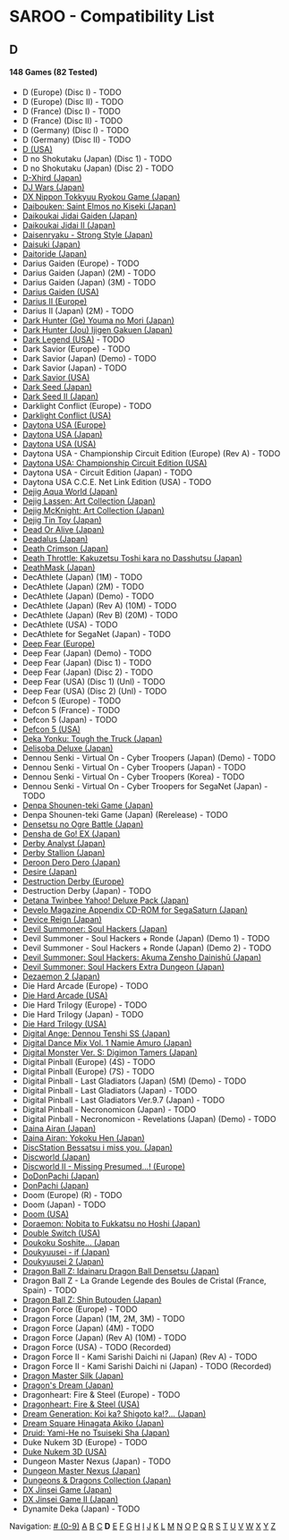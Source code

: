 # SAROO - Compatibility List

## D

#### 148 Games (82 Tested)

- D (Europe) (Disc I) - TODO
- D (Europe) (Disc II) - TODO
- D (France) (Disc I) - TODO
- D (France) (Disc II) - TODO
- D (Germany) (Disc I) - TODO
- D (Germany) (Disc II) - TODO
- [D (USA)](../../Regions/USA/T-8106H/01/README.md)
- D no Shokutaku (Japan) (Disc 1) - TODO
- D no Shokutaku (Japan) (Disc 2) - TODO
- [D-Xhird (Japan)](../../Regions/Japan/T-10307G/01/README.md)
- [DJ Wars (Japan)](../../Regions/Japan/T-18807G/01/README.md)
- [DX Nippon Tokkyuu Ryokou Game (Japan)](../../Regions/Japan/T-10306G/01/README.md)
- [Daibouken: Saint Elmos no Kiseki (Japan)](../../Regions/Japan/T-23101G/01/README.md)
- [Daikoukai Jidai Gaiden (Japan)](../../Regions/Japan/T-7657G/01/README.md)
- [Daikoukai Jidai II (Japan)](../../Regions/Japan/T-7628G/01/README.md)
- [Daisenryaku - Strong Style (Japan)](../../Regions/Japan/T-21202G/01/README.md)
- [Daisuki (Japan)](../../Regions/Japan/T-18510G/01/README.md)
- [Daitoride (Japan)](../../Regions/Japan/T-29201G/01/README.md)
- Darius Gaiden (Europe) - TODO
- Darius Gaiden (Japan) (2M) - TODO
- Darius Gaiden (Japan) (3M) - TODO
- [Darius Gaiden (USA)](../../Regions/USA/T-8123H/01/README.md)
- [Darius II (Europe)](../../Regions/Europe/MK-81085/01/README.md)
- Darius II (Japan) (2M) - TODO
- [Dark Hunter (Ge) Youma no Mori (Japan)](../../Regions/Japan/T-7632G/01/README.md)
- [Dark Hunter (Jou) Ijigen Gakuen (Japan)](../../Regions/Japan/T-7631G/01/README.md)
- [Dark Legend (USA)](../../Regions/USA/T-1305H/02/README.md) - TODO
- Dark Savior (Europe) - TODO
- Dark Savior (Japan) (Demo) - TODO
- Dark Savior (Japan) - TODO
- [Dark Savior (USA)](../../Regions/USA/MK-81304/01/README.md)
- [Dark Seed (Japan)](../../Regions/Japan/T-18501G/01/README.md)
- [Dark Seed II (Japan)](../../Regions/Japan/T-36101G/01/README.md)
- Darklight Conflict (Europe) - TODO
- [Darklight Conflict (USA)](../../Regions/USA/T-5022H/01/README.md)
- [Daytona USA (Europe)](../../Regions/Europe/MK_8120050/01/README.md)
- [Daytona USA (Japan)](../../Regions/Japan/GS-9013/01/README.md)
- [Daytona USA (USA)](../../Regions/USA/MK-81200/01/README.md)
- Daytona USA - Championship Circuit Edition (Europe) (Rev A) - TODO
- [Daytona USA: Championship Circuit Edition (USA)](../../Regions/USA/MK-81213/01/README.md)
- Daytona USA - Circuit Edition (Japan) - TODO
- Daytona USA C.C.E. Net Link Edition (USA) - TODO
- [Dejig Aqua World (Japan)](../../Regions/Japan/T-30303G/01/README.md)
- [Dejig Lassen: Art Collection (Japan)](../../Regions/Japan/T-30304G/01/README.md)
- [Dejig McKnight: Art Collection (Japan)](../../Regions/Japan/T-30305G/01/README.md)
- [Dejig Tin Toy (Japan)](../../Regions/Japan/T-30302G/01/README.md)
- [Dead Or Alive (Japan)](../../Regions/Japan/T-3603G/01/README.md)
- [Deadalus (Japan)](../../Regions/Japan/SG-9008/01/README.md)
- [Death Crimson (Japan)](../../Regions/Japan/T-23202G/01/README.md)
- [Death Throttle: Kakuzetsu Toshi kara no Dasshutsu (Japan)](../../Regions/Japan/T-26403G/01/README.md)
- [DeathMask (Japan)](../../Regions/Japan/T-22701G/01/README.md)
- DecAthlete (Japan) (1M) - TODO
- DecAthlete (Japan) (2M) - TODO
- DecAthlete (Japan) (Demo) - TODO
- DecAthlete (Japan) (Rev A) (10M) - TODO
- DecAthlete (Japan) (Rev B) (20M) - TODO
- DecAthlete (USA) - TODO
- DecAthlete for SegaNet (Japan) - TODO
- [Deep Fear (Europe)](../../Regions/Europe/MK-81804/01/README.md)
- Deep Fear (Japan) (Demo) - TODO
- Deep Fear (Japan) (Disc 1) - TODO
- Deep Fear (Japan) (Disc 2) - TODO
- Deep Fear (USA) (Disc 1) (Unl) - TODO
- Deep Fear (USA) (Disc 2) (Unl) - TODO
- Defcon 5 (Europe) - TODO
- Defcon 5 (France) - TODO
- Defcon 5 (Japan) - TODO
- [Defcon 5 (USA)](../../Regions/USA/T-1301G/01/README.md)
- [Deka Yonku: Tough the Truck (Japan)](../../Regions/Japan/T-4313G/01/README.md)
- [Delisoba Deluxe (Japan)](../../Regions/Japan/6106803/01/README.md)
- Dennou Senki - Virtual On - Cyber Troopers (Japan) (Demo) - TODO
- Dennou Senki - Virtual On - Cyber Troopers (Japan) - TODO
- Dennou Senki - Virtual On - Cyber Troopers (Korea) - TODO
- Dennou Senki - Virtual On - Cyber Troopers for SegaNet (Japan) - TODO
- [Denpa Shounen-teki Game (Japan)](../../Regions/Japan/T-14316G/01/README.md)
- Denpa Shounen-teki Game (Japan) (Rerelease) - TODO
- [Densetsu no Ogre Battle (Japan)](../../Regions/Japan/T-5305G/01/README.md)
- [Densha de Go! EX (Japan)](../../Regions/Japan/T-10317G/01/README.md)
- [Derby Analyst (Japan)](../../Regions/Japan/T-20505G/01/README.md)
- [Derby Stallion (Japan)](../../Regions/Japan/T-2113G/01/README.md)
- [Deroon Dero Dero (Japan)](../../Regions/Japan/T-3601G/01/README.md)
- [Desire (Japan)](../../Regions/Japan/T-15031G/01/README.md)
- [Destruction Derby (Europe)](../../Regions/Europe/T-11303H/01/README.md)
- Destruction Derby (Japan) - TODO
- [Detana Twinbee Yahoo! Deluxe Pack (Japan)](../../Regions/Japan/T-9505G/01/README.md)
- [Develo Magazine Appendix CD-ROM for SegaSaturn (Japan)](../../Regions/Japan/610645801/01/README.md)
- [Device Reign (Japan)](../../Regions/Japan/T-27810G/01/README.md)
- [Devil Summoner: Soul Hackers (Japan)](../../Regions/Japan/T-14420G/01/README.md)
- Devil Summoner - Soul Hackers + Ronde (Japan) (Demo 1) - TODO
- Devil Summoner - Soul Hackers + Ronde (Japan) (Demo 2) - TODO
- [Devil Summoner: Soul Hackers: Akuma Zensho Dainishū (Japan)](../../Regions/Japan/T-14421G/01/README.md)
- [Devil Summoner: Soul Hackers Extra Dungeon (Japan)](../../Regions/Japan/6106804/01/README.md)
- [Dezaemon 2 (Japan)](../../Regions/Japan/T-16804G/01/README.md)
- Die Hard Arcade (Europe) - TODO
- [Die Hard Arcade (USA)](../../Regions/USA/MK-81057/01/README.md)
- Die Hard Trilogy (Europe) - TODO
- Die Hard Trilogy (Japan) - TODO
- [Die Hard Trilogy (USA)](../../Regions/USA/T-16103H/01/README.md)
- [Digital Ange: Dennou Tenshi SS (Japan)](../../Regions/Japan/T-33003G/01/README.md)
- [Digital Dance Mix Vol. 1 Namie Amuro (Japan)](../../Regions/Japan/GS-9133/01/README.md)
- [Digital Monster Ver. S: Digimon Tamers (Japan)](../../Regions/Japan/T-13331G/01/README.md)
- Digital Pinball (Europe) (4S) - TODO
- Digital Pinball (Europe) (7S) - TODO
- Digital Pinball - Last Gladiators (Japan) (5M) (Demo) - TODO
- Digital Pinball - Last Gladiators (Japan) - TODO
- Digital Pinball - Last Gladiators Ver.9.7 (Japan) - TODO
- Digital Pinball - Necronomicon (Japan) - TODO
- Digital Pinball - Necronomicon - Revelations (Japan) (Demo) - TODO
- [Daina Airan (Japan)](../../Regions/Japan/T-4503G/01/README.md)
- [Daina Airan: Yokoku Hen (Japan)](../../Regions/Japan/T-4505G/01/README.md)
- [DiscStation Bessatsu i miss you. (Japan)](../../Regions/Japan/6106732/01/README.md)
- [Discworld (Japan)](../../Regions/Japan/T-20502G/01/README.md)
- [Discworld II - Missing Presumed...! (Europe)](../../Regions/Europe/MK-81093/01/README.md)
- [DoDonPachi (Japan)](../../Regions/Japan/T-14419G/01/README.md)
- [DonPachi (Japan)](../../Regions/Japan/T-14405G/01/README.md)
- Doom (Europe) (R) - TODO
- Doom (Japan) - TODO
- [Doom (USA)](../../Regions/USA/T-25405H/01/README.md)
- [Doraemon: Nobita to Fukkatsu no Hoshi (Japan)](../../Regions/Japan/T-19801G/01/README.md)
- [Double Switch (USA)](../../Regions/USA/T-16207H/01/README.md)
- [Doukoku Soshite... (Japan](../../Regions/Japan/T-1315G/01/README.md)
- [Doukyuusei - if (Japan)](../../Regions/Japan/T-20102G/01/README.md)
- [Doukyuusei 2 (Japan)](../../Regions/Japan/T-20104G/01/README.md)
- [Dragon Ball Z: Idainaru Dragon Ball Densetsu (Japan)](../../Regions/Japan/T-13305G/01/README.md)
- Dragon Ball Z - La Grande Legende des Boules de Cristal (France, Spain) - TODO
- [Dragon Ball Z: Shin Butouden (Japan)](../../Regions/Japan/T-13302G/01/README.md)
- Dragon Force (Europe) - TODO
- Dragon Force (Japan) (1M, 2M, 3M) - TODO
- Dragon Force (Japan) (4M) - TODO
- Dragon Force (Japan) (Rev A) (10M) - TODO
- Dragon Force (USA) - TODO (Recorded)
- Dragon Force II - Kami Sarishi Daichi ni (Japan) (Rev A) - TODO
- Dragon Force II - Kami Sarishi Daichi ni (Japan) - TODO (Recorded)
- [Dragon Master Silk (Japan)](../../Regions/Japan/T-19503G/01/README.md)
- [Dragon's Dream (Japan)](../../Regions/Japan/GS-7114/01/README.md)
- Dragonheart: Fire & Steel (Europe) - TODO
- [Dragonheart: Fire & Steel (USA)](../../Regions/USA/T-8117H/01/README.md)
- [Dream Generation: Koi ka? Shigoto ka!?... (Japan)](../../Regions/Japan/T-2511G/01/README.md)
- [Dream Square Hinagata Akiko (Japan)](../../Regions/Japan/T-3002G/01/README.md)
- [Druid: Yami-He no Tsuiseki Sha (Japan)](../../Regions/Japan/T-7670G/01/README.md)
- Duke Nukem 3D (Europe) - TODO
- [Duke Nukem 3D (USA)](../../Regions/USA/MK-81071/01/README.md)
- Dungeon Master Nexus (Japan) - TODO
- [Dungeon Master Nexus (Japan)](../../Regions/Japan/T-9111G/01/README.md)
- [Dungeons & Dragons Collection (Japan)](../../Regions/Japan/T-1245G/01/README.md)
- [DX Jinsei Game (Japan)](../../Regions/Japan/T-10302G/01/README.md)
- [DX Jinsei Game II (Japan)](../../Regions/Japan/T-10310G/01/README.md)
- Dynamite Deka (Japan) - TODO

Navigation:
[# (0-9)](./09.md) [A](./A.md) [B](./B.md) [C](./C.md) **D** [E](./E.md) [F](./F.md) [G](./G.md) [H](./H.md) [I](./I.md) [J](./J.md) [K](./K.md) [L](./L.md) [M](./M.md) [N](./N.md) [O](./O.md) [P](./P.md) [Q](./Q.md) [R](./R.md) [S](./S.md) [T](./T.md) [U](./U.md) [V](./V.md) [W](./W.md) [X](./X.md) [Y](./Y.md) [Z](./Z.md)
